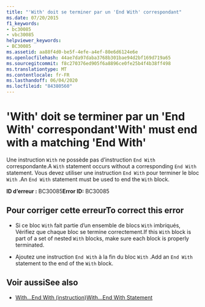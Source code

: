 ```yaml
---
title: "'With' doit se terminer par un 'End With' correspondant"
ms.date: 07/20/2015
f1_keywords:
- bc30085
- vbc30085
helpviewer_keywords:
- BC30085
ms.assetid: aa88f4d0-be5f-4efe-a4ef-80e6d6124e6e
ms.openlocfilehash: 44ae7da97daba3768b301bae94d2bf169d719a65
ms.sourcegitcommit: f8c270376ed905f6a8896ce0fe25b4f4b38ff498
ms.translationtype: MT
ms.contentlocale: fr-FR
ms.lasthandoff: 06/04/2020
ms.locfileid: "84380560"
---
```

# <a name="with-must-end-with-a-matching-end-with"></a><span data-ttu-id="fc0c2-102">'With' doit se terminer par un 'End With' correspondant</span><span class="sxs-lookup"><span data-stu-id="fc0c2-102">'With' must end with a matching 'End With'</span></span>
<span data-ttu-id="fc0c2-103">Une instruction `With` ne possède pas d’instruction `End With` correspondante.</span><span class="sxs-lookup"><span data-stu-id="fc0c2-103">A `With` statement occurs without a corresponding `End With` statement.</span></span> <span data-ttu-id="fc0c2-104">Vous devez utiliser une instruction `End With` pour terminer le bloc `With` .</span><span class="sxs-lookup"><span data-stu-id="fc0c2-104">An `End With` statement must be used to end the `With` block.</span></span>  
  
 <span data-ttu-id="fc0c2-105">**ID d’erreur :** BC30085</span><span class="sxs-lookup"><span data-stu-id="fc0c2-105">**Error ID:** BC30085</span></span>  
  
## <a name="to-correct-this-error"></a><span data-ttu-id="fc0c2-106">Pour corriger cette erreur</span><span class="sxs-lookup"><span data-stu-id="fc0c2-106">To correct this error</span></span>  
  
- <span data-ttu-id="fc0c2-107">Si ce bloc `With` fait partie d’un ensemble de blocs `With` imbriqués, Vérifiez que chaque bloc se termine correctement.</span><span class="sxs-lookup"><span data-stu-id="fc0c2-107">If this `With` block is part of a set of nested `With` blocks, make sure each block is properly terminated.</span></span>  
  
- <span data-ttu-id="fc0c2-108">Ajoutez une instruction `End With` à la fin du bloc `With` .</span><span class="sxs-lookup"><span data-stu-id="fc0c2-108">Add an `End With` statement to the end of the `With` block.</span></span>  
  
## <a name="see-also"></a><span data-ttu-id="fc0c2-109">Voir aussi</span><span class="sxs-lookup"><span data-stu-id="fc0c2-109">See also</span></span>

- [<span data-ttu-id="fc0c2-110">With...End With (instruction)</span><span class="sxs-lookup"><span data-stu-id="fc0c2-110">With...End With Statement</span></span>](../language-reference/statements/with-end-with-statement.md)
